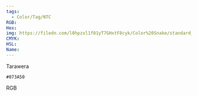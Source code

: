 ```yaml
---
tags:
  - Color/Tag/NTC
RGB:
Hex:
img: https://filedn.com/l0hpzxl1f01yT7GHxtF8cyk/Color%20Snake/standard_csv_to_svg/%23/073A50.svg
CMYK:
HSL:
Name:
---
```

Tarawera
```palette
#073A50
```
RGB
